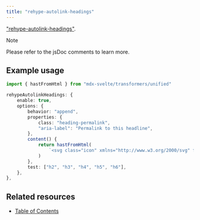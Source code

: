 ```yaml
---
title: "rehype-autolink-headings"
---
```


["rehype-autolink-headings"](https://npmjs.com/package/rehype-autolink-headings).

> [!NOTE]
> Please refer to the jsDoc comments to learn more.

## Example usage

```ts
import { hastFromHtml } from "mdx-svelte/transformers/unified"

rehypeAutolinkHeadings: {
    enable: true,
    options: {
        behavior: "append",
        properties: {
            class: "heading-permalink",
            "aria-label": "Permalink to this headline",
        },
        content() {
            return hastFromHtml(
                `<svg class="icon" xmlns="http://www.w3.org/2000/svg" fill="none" stroke="currentColor" stroke-width="1.5" viewBox="0 0 24 24"><path stroke-linecap="round" stroke-linejoin="round" d="M5.25 8.25h15m-16.5 7.5h15m-1.8-13.5-3.9 19.5m-2.1-19.5-3.9 19.5"/></svg>`,
            )
        },
        test: ["h2", "h3", "h4", "h5", "h6"],
    },
},
```

## Related resources

-   [Table of Contents](/docs/mdx-svelte/table-of-contents)
